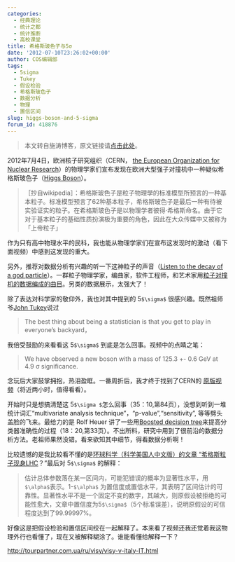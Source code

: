 ```yaml
---
categories:
  - 经典理论
  - 统计之都
  - 统计推断
  - 高校课堂
title: 希格斯玻色子与5σ
date: '2012-07-10T23:26:02+00:00'
author: COS编辑部
tags:
  - 5sigma
  - Tukey
  - 假设检验
  - 希格斯玻色子
  - 数据分析
  - 物理
  - 置信区间
slug: higgs-boson-and-5-sigma
forum_id: 418876
---
```


> 本文转自施涛博客，原文链接请[点击此处](http://blog.cos.name/taoshi/2012/07/06/%E5%B8%8C%E6%A0%BC%E6%96%AF%E6%B3%A2%E8%89%B2%E5%AD%90/)。 

2012年7月4日，欧洲核子研究组织（CERN， [the European Organization for Nuclear Research](http://public.web.cern.ch/public/en/About/Name-en.html)）的物理学家们宣布发现在欧洲大型强子对撞机中一种疑似希格斯玻色子（[Higgs Boson](http://en.wikipedia.org/wiki/Higgs_boson)）。<!--more-->

> ［抄自wikipedia］：希格斯玻色子是粒子物理學的标准模型所预言的一种基本粒子。标准模型预言了62种基本粒子，希格斯玻色子是最后一种有待被实验证实的粒子。在希格斯玻色子是以物理学者彼得·希格斯命名。由于它对于基本粒子的基础性质扮演极为重要的角色，因此在大众传媒中又被称为「上帝粒子」


作为只有高中物理水平的民科，我也能从物理学家们在宣布这发现时的激动（看下面视频）中感到这发现的重大。


另外，推荐对数据分析有兴趣的听一下这神粒子的声音（[Listen to the decay of a god particle](http://lhcsound.hep.ucl.ac.uk/page_sounds_higgs/Higgs.html)）。一群粒子物理学家，编曲家，软件工程师，和艺术家用[粒子对撞机的数据编成的曲目](http://lhcsound.hep.ucl.ac.uk/page_about/About.html)。另类的数据展示，太强大了！

除了表达对科学家的敬仰外，我也对其中提到的 5`$\sigma$` 很感兴趣。既然祖师爷[John Tukey](http://en.wikipedia.org/wiki/John_Tukey)说过

> The best thing about being a statistician is that you get to play in everyone’s backyard，

我倍受鼓励的来看看这 5`$\sigma$` 到底是怎么回事。视频中的点睛之笔：

> We have observed a new boson with a mass of 125.3 +- 0.6 GeV at 4.9 σ significance.

念玩后大家鼓掌拥抱，热泪盈眶。一番周折后，我才终于找到了CERN的 [原版视频](https://cdsweb.cern.ch/record/1459565)（将近两小时，值得看看）。

开始时只是想搞清楚这 5`$\sigma $`怎么回事（35：10,第84页），没想到听到一堆统计词汇“multivariate analysis technique”，“p-value”,“sensitivity”, 等等劈头盖脸的飞来。最给力的是 Rolf Heuer 讲了一些用[Boosted decision tree](http://en.wikipedia.org/wiki/Boosting)来提高分类器准确性的过程（18：20,第33页）。不出所料，研究中用到了很前沿的数据分析方法。老祖师果然没错。看来欲知其中细节，得看数据分析啊！

比较遗憾的是我比较看不懂的是[环球科学（科学美国人中文版）的文章 “希格斯粒子现身LHC](http://www.huanqiukexue.com/html/newqqkj/newwl/2012/0704/22320.html)？”最后对 5`$\sigma$` 的解释：

> 估计总体参数落在某一区间内，可能犯错误的概率为显著性水平，用`$\alpha$`表示。1-`$\alpha$` 为置信度或置信水平，其表明了区间估计的可靠性。显著性水平不是一个固定不变的数字，其越大，则原假设被拒绝的可能性愈大，文章中置信度为5`$\sigma$`（5个标准误差），说明原假设的可信程度达到了99.99997%。

好像这是把假设检验和置信区间绞在一起解释了。本来看了视频还我还觉着我这物理外行也看懂了，现在又被解释糊涂了。谁能看懂给解释一下？

  <http://tourpartner.com.ua/ru/visy/visy-v-italy-IT.html>
